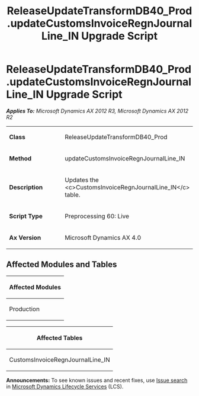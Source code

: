 ﻿---
title: ReleaseUpdateTransformDB40_Prod.updateCustomsInvoiceRegnJournalLine_IN Upgrade Script
TOCTitle: ReleaseUpdateTransformDB40_Prod.updateCustomsInvoiceRegnJournalLine_IN Upgrade Script
ms:assetid: 4f11ac23-f9e6-5ea3-2e3b-6d6eb322d76b
ms:mtpsurl: https://msdn.microsoft.com/en-us/library/JJ685479(v=AX.60)
ms:contentKeyID: 49708182
ms.date: 05/18/2015
mtps_version: v=AX.60
---

# ReleaseUpdateTransformDB40\_Prod.updateCustomsInvoiceRegnJournalLine\_IN Upgrade Script 


_**Applies To:** Microsoft Dynamics AX 2012 R3, Microsoft Dynamics AX 2012 R2_

<table>
<colgroup>
<col style="width: 50%" />
<col style="width: 50%" />
</colgroup>
<tbody>
<tr class="odd">
<td><p><strong>Class</strong></p></td>
<td><p>ReleaseUpdateTransformDB40_Prod</p></td>
</tr>
<tr class="even">
<td><p><strong>Method</strong></p></td>
<td><p>updateCustomsInvoiceRegnJournalLine_IN</p></td>
</tr>
<tr class="odd">
<td><p><strong>Description</strong></p></td>
<td><p>Updates the &lt;c&gt;CustomsInvoiceRegnJournalLine_IN&lt;/c&gt; table.</p></td>
</tr>
<tr class="even">
<td><p><strong>Script Type</strong></p></td>
<td><p>Preprocessing 60: Live</p></td>
</tr>
<tr class="odd">
<td><p><strong>Ax Version</strong></p></td>
<td><p>Microsoft Dynamics AX 4.0</p></td>
</tr>
</tbody>
</table>


## Affected Modules and Tables

<table>
<colgroup>
<col style="width: 100%" />
</colgroup>
<thead>
<tr class="header">
<th><p>Affected Modules</p></th>
</tr>
</thead>
<tbody>
<tr class="odd">
<td><p>Production</p></td>
</tr>
</tbody>
</table>


<table>
<colgroup>
<col style="width: 100%" />
</colgroup>
<thead>
<tr class="header">
<th><p>Affected Tables</p></th>
</tr>
</thead>
<tbody>
<tr class="odd">
<td><p>CustomsInvoiceRegnJournalLine_IN</p></td>
</tr>
</tbody>
</table>

  
**Announcements:** To see known issues and recent fixes, use [Issue search](http://go.microsoft.com/fwlink/?linkid=389258) in [Microsoft Dynamics Lifecycle Services](http://go.microsoft.com/fwlink/?linkid=306505) (LCS).

